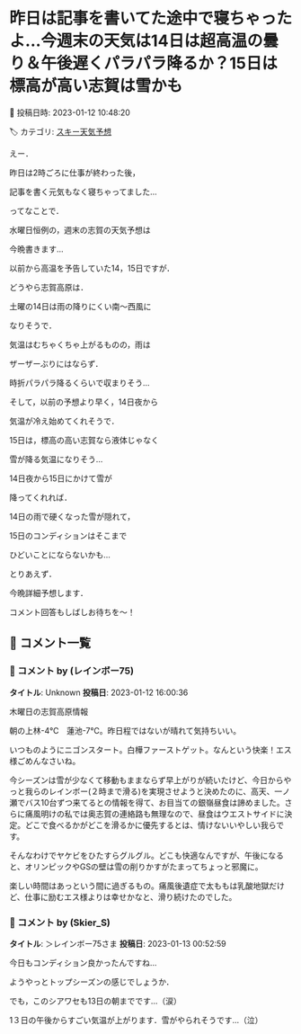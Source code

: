 # 昨日は記事を書いてた途中で寝ちゃったよ…今週末の天気は14日は超高温の曇り＆午後遅くパラパラ降るか？15日は標高が高い志賀は雪かも

📅 投稿日時: 2023-01-12 10:48:20

🏷️ カテゴリ: [スキー天気予想](c6554f5c3c106093b511a8daae23757e8.md)

えー．


昨日は2時ごろに仕事が終わった後，


記事を書く元気もなく寝ちゃってました…





ってなことで．


水曜日恒例の，週末の志賀の天気予想は


今晩書きます…





以前から高温を予告していた14，15日ですが．


どうやら志賀高原は．


土曜の14日は雨の降りにくい南～西風に


なりそうで．


気温はむちゃくちゃ上がるものの，雨は


ザーザーぶりにはならず．


時折パラパラ降るくらいで収まりそう…





そして，以前の予想より早く，14日夜から


気温が冷え始めてくれそうで．


15日は，標高の高い志賀なら液体じゃなく


雪が降る気温になりそう…





14日夜から15日にかけて雪が


降ってくれれば．


14日の雨で硬くなった雪が隠れて，


15日のコンディションはそこまで


ひどいことにならないかも…





とりあえず．


今晩詳細予想します．


コメント回答もしばしお待ちを～！

## 💬 コメント一覧

### 💬 コメント by (レインボー75)
**タイトル**: Unknown
**投稿日**: 2023-01-12 16:00:36

木曜日の志賀高原情報

朝の上林-4℃　蓮池-7℃。昨日程ではないが晴れて気持ちいい。

いつものようにニゴンスタート。白樺ファーストゲット。なんという快楽！エス様ごめんなさいね。

今シーズンは雪が少なくて移動もままならず早上がりが続いたけど、今日からやっと我らのレインボー(２時まで滑る)を実現させようと決めたのに、高天、一ノ瀬でバス10台ずつ来てるとの情報を得て、お目当ての銀嶺昼食は諦めました。さらに痛風明けの私では奥志賀の連絡路も無理なので、昼食はウエストサイドに決定。どこで食べるかがどこを滑るかに優先するとは、情けないいやしい我らです。

そんなわけでヤケビをひたすらグルグル。どこも快適なんですが、午後になると、オリンピックやGSの壁は雪の削りかすがたまってちょっと邪魔に。

楽しい時間はあっという間に過ぎるもの。痛風後遺症で太ももは乳酸地獄だけど、仕事に励むエス様よりは幸せかなと、滑り続けたのでした。

### 💬 コメント by (Skier_S)
**タイトル**: ＞レインボー75さま
**投稿日**: 2023-01-13 00:52:59

今日もコンディション良かったんですね…

ようやっとトップシーズンの感じでしょうか．

でも，このシアワセも13日の朝までです…（涙）

1３日の午後からすごい気温が上がります．雪がやられそうです…（泣）

